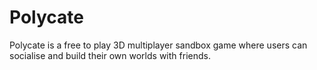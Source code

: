 # Polycate
Polycate is a free to play 3D multiplayer sandbox game where users can socialise and build their own worlds with friends.
